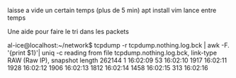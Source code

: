 laisse a vide un certain temps (plus de 5 min)
apt install vim lance entre temps

Une aide pour faire le tri dans les packets

al-ice@localhost:~/network$ tcpdump -r tcpdump.nothing.log.bck | awk -F. '{print $1}'| uniq -c
reading from file tcpdump.nothing.log.bck, link-type RAW (Raw IP), snapshot length 262144
      1 16:02:09
     53 16:02:10
   1917 16:02:11
   1928 16:02:12
   1906 16:02:13
   1812 16:02:14
   1458 16:02:15
    313 16:02:16

